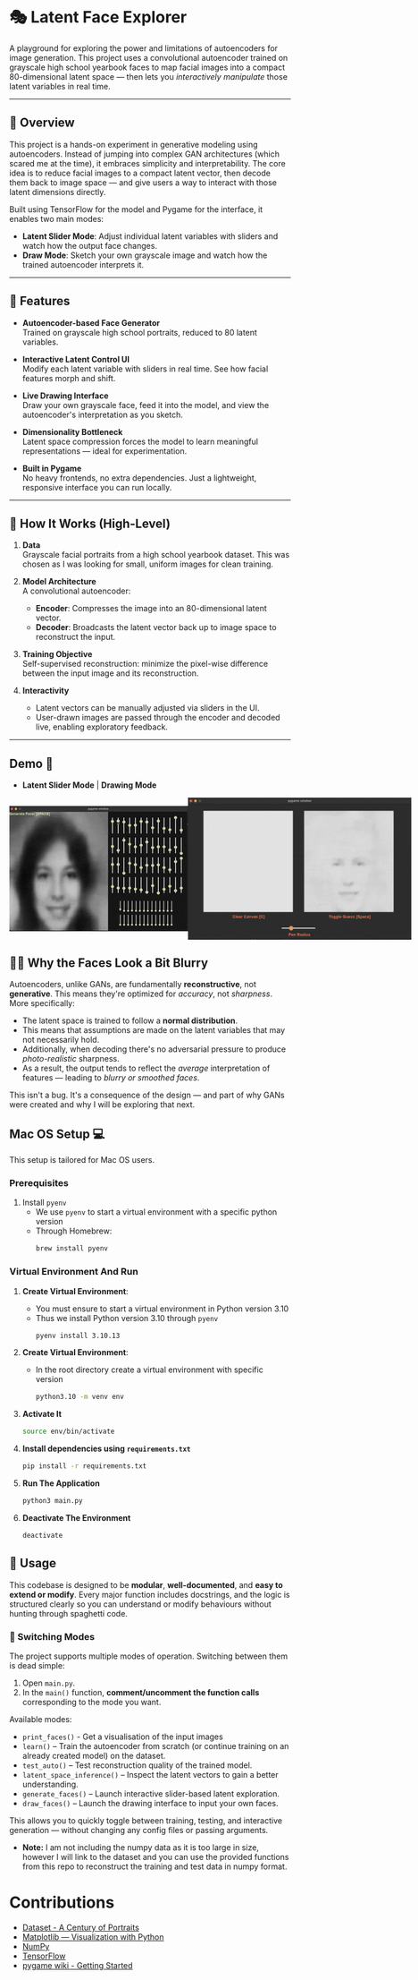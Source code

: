 # 🎭 Latent Face Explorer

A playground for exploring the power and limitations of autoencoders for image generation. This project uses a convolutional autoencoder trained on grayscale high school yearbook faces to map facial images into a compact 80-dimensional latent space — then lets you *interactively manipulate* those latent variables in real time.

---

## 📌 Overview

This project is a hands-on experiment in generative modeling using autoencoders. Instead of jumping into complex GAN architectures (which scared me at the time), it embraces simplicity and interpretability. The core idea is to reduce facial images to a compact latent vector, then decode them back to image space — and give users a way to interact with those latent dimensions directly.

Built using TensorFlow for the model and Pygame for the interface, it enables two main modes:

- **Latent Slider Mode**: Adjust individual latent variables with sliders and watch how the output face changes.
- **Draw Mode**: Sketch your own grayscale image and watch how the trained autoencoder interprets it.

---

## 🔧 Features

- **Autoencoder-based Face Generator**  
  Trained on grayscale high school portraits, reduced to 80 latent variables.

- **Interactive Latent Control UI**  
  Modify each latent variable with sliders in real time. See how facial features morph and shift.

- **Live Drawing Interface**  
  Draw your own grayscale face, feed it into the model, and view the autoencoder's interpretation as you sketch.

- **Dimensionality Bottleneck**  
  Latent space compression forces the model to learn meaningful representations — ideal for experimentation.

- **Built in Pygame**  
  No heavy frontends, no extra dependencies. Just a lightweight, responsive interface you can run locally.

---

## 🧠 How It Works (High-Level)

1. **Data**  
   Grayscale facial portraits from a high school yearbook dataset. This was chosen as I was looking for small, uniform images for clean training.

2. **Model Architecture**  
   A convolutional autoencoder:
   - **Encoder**: Compresses the image into an 80-dimensional latent vector.
   - **Decoder**: Broadcasts the latent vector back up to image space to reconstruct the input.

3. **Training Objective**  
   Self-supervised reconstruction: minimize the pixel-wise difference between the input image and its reconstruction.

4. **Interactivity**  
   - Latent vectors can be manually adjusted via sliders in the UI.
   - User-drawn images are passed through the encoder and decoded live, enabling exploratory feedback.

---

## Demo 📸

- **Latent Slider Mode** | **Drawing Mode** 

<p style="display: flex; align-items:center">
    <img src="assets/demo/sliders.gif" width="400" alt="Demo">
    <img src="assets/demo/drawing.gif" width="400" alt="Demo">
</p>


## 😶‍🌫️ Why the Faces Look a Bit Blurry

Autoencoders, unlike GANs, are fundamentally **reconstructive**, not **generative**. This means they're optimized for *accuracy*, not *sharpness*. More specifically:

- The latent space is trained to follow a **normal distribution**.
- This means that assumptions are made on the latent variables that may not necessarily hold.
- Additionally, when decoding there's no adversarial pressure to produce *photo-realistic* sharpness.
- As a result, the output tends to reflect the *average* interpretation of features — leading to *blurry or smoothed faces*.

This isn't a bug. It's a consequence of the design — and part of why GANs were created and why I will be exploring that next.

## Mac OS Setup 💻

This setup is tailored for Mac OS users.

### Prerequisites

1. Install `pyenv`
    - We use `pyenv` to start a virtual environment with a specific python version
    - Through Homebrew:
        ```bash
        brew install pyenv
        ```
    
### Virtual Environment And Run

1. **Create Virtual Environment**:
    - You must ensure to start a virtual environment in Python version 3.10
    - Thus we install Python version 3.10 through `pyenv`
        ```bash
        pyenv install 3.10.13
        ```

2. **Create Virtual Environment**:
    - In the root directory create a virtual environment with specific version
        ```bash
        python3.10 -m venv env
        ```

3. **Activate It**
    ```bash
    source env/bin/activate
    ```

4. **Install dependencies using `requirements.txt`**
    ```bash
    pip install -r requirements.txt
    ```

5. **Run The Application**
    ```bash
    python3 main.py
    ```

6. **Deactivate The Environment**
    ```bash
    deactivate
    ```

## 🚀 Usage

This codebase is designed to be **modular**, **well-documented**, and **easy to extend or modify**. Every major function includes docstrings, and the logic is structured clearly so you can understand or modify behaviours without hunting through spaghetti code.

### 🔄 Switching Modes

The project supports multiple modes of operation. Switching between them is dead simple:

1. Open `main.py`.
2. In the `main()` function, **comment/uncomment the function calls** corresponding to the mode you want.

Available modes:

- `print_faces()` - Get a visualisation of the input images
- `learn()` – Train the autoencoder from scratch (or continue training on an already created model) on the dataset.
- `test_auto()` – Test reconstruction quality of the trained model.
- `latent_space_inference()` – Inspect the latent vectors to gain a better understanding.
- `generate_faces()` – Launch interactive slider-based latent exploration.
- `draw_faces()` – Launch the drawing interface to input your own faces.

This allows you to quickly toggle between training, testing, and interactive generation — without changing any config files or passing arguments.

- **Note:** I am not including the numpy data as it is too large in size, however I will link to the dataset and you can use the provided functions from this repo to reconstruct the training and test data in numpy format.



# Contributions

- [Dataset - A Century of Portraits](https://shiry.ttic.edu/projects/yearbooks/yearbooks.html)
- [Matplotlib — Visualization with Python](https://matplotlib.org/)
- [NumPy](https://numpy.org/)
- [TensorFlow](https://www.tensorflow.org/)
- [pygame wiki - Getting Started](https://www.pygame.org/wiki/GettingStarted)

